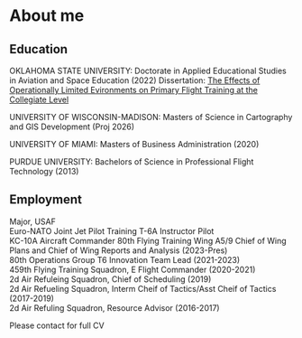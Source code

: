 # About me

## Education
OKLAHOMA STATE UNIVERSITY: Doctorate in Applied Educational Studies in Aviation and Space Education (2022)
                       Dissertation: 
                       <a href="https://commons.erau.edu/cgi/viewcontent.cgi?article=1978&context=jaaer"> The Effects of Operationally Limited Evironments on Primary Flight Training at the Collegiate Level</a><br>
                    
UNIVERSITY OF WISCONSIN-MADISON: Masters of Science in Cartography and GIS Development (Proj 2026)<br>

UNIVERSITY OF MIAMI: Masters of Business Administration (2020)<br>

PURDUE UNIVERSITY: Bachelors of Science in Professional Flight Technology (2013)<br>

## Employment
Major, USAF<br>
Euro-NATO Joint Jet Pilot Training T-6A Instructor Pilot<br>
KC-10A Aircraft Commander
80th Flying Training Wing A5/9 Chief of Wing Plans and Chief of Wing Reports and Analysis (2023-Pres)<br>
80th Operations Group T6 Innovation Team Lead (2021-2023)<br>
459th Flying Training Squadron, E Flight Commander (2020-2021)<br>
2d Air Refuleing Squadron, Chief of Scheduling (2019)<br>
2d Air Refueling Squadron, Interm Cheif of Tactics/Asst Cheif of Tactics (2017-2019)<br>
2d Air Refuling Squadron, Resource Advisor (2016-2017)<br>

Please contact for full CV<br>


